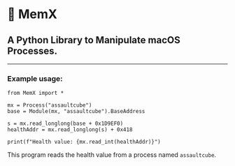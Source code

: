 #  MemX
## A Python Library to Manipulate macOS Processes.
---
### Example usage:
```
from MemX import *

mx = Process("assaultcube")
base = Module(mx, "assaultcube").BaseAddress

s = mx.read_longlong(base + 0x1D9EF0)
healthAddr = mx.read_longlong(s) + 0x418

print(f"Health value: {mx.read_int(healthAddr)}")
```
This program reads the health value from a process named `assaultcube`.